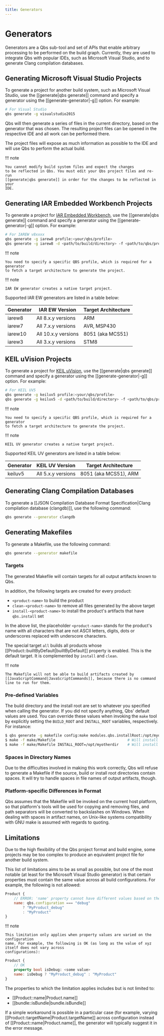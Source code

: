 ```yaml
---
title: Generators
---
```


# Generators

Generators are a Qbs sub-tool and set of APIs that enable arbitrary
processing to be performed on the build graph. Currently, they are used to
integrate Qbs with popular IDEs, such as Microsoft Visual Studio, and to
generate Clang compilation databases.

## Generating Microsoft Visual Studio Projects

To generate a project for another build system, such as Microsoft Visual
Studio, use the [[generate|qbs generate]] command and specify a generator
using the [[generate-generator|-g]] option. For example:

```sh
# For Visual Studio
qbs generate -g visualstudio2015
```

Qbs will then generate a series of files in the current directory, based on the generator that
was chosen. The resulting project files can be opened in the respective IDE
and all work can be performed there.

The project files will expose as much information as possible to the IDE and will use Qbs to
perform the actual build.

!!! note

    You cannot modify build system files and expect the changes
    to be reflected in Qbs. You must edit your Qbs project files and re-run
    [[generate|qbs generate]] in order for the changes to be reflected in your
    IDE.

## Generating IAR Embedded Workbench Projects

To generate a project for [IAR Embedded Workbench](https://www.iar.com/iar-embedded-workbench/), use the [[generate|qbs generate]] command and specify
a generator using the [[generate-generator|-g]] option. For example:

```sh
# For IAREW v8xxxx
qbs generate -g iarew8 profile:<your/qbs/profile>
qbs generate -g iarew8 -d <path/to/build/directory> -f <path/to/qbs/project> profile:<your/qbs/profile>
```

!!! note

    You need to specify a specific QBS profile, which is required for a generator
    to fetch a target architecture to generate the project.

!!! note

    IAR EW generator creates a native target project.

Supported IAR EW generators are listed in a table below:

| Generator | IAR EW Version      | Target Architecture |
| --------- | ------------------- | ------------------- |
| iarew8    | All 8.x.y versions  | ARM                 |
| iarew7    | All 7.x.y versions  | AVR, MSP430         |
| iarew10   | All 10.x.y versions | 8051 (aka MCS51)    |
| iarew3    | All 3.x.y versions  | STM8                |


## KEIL uVision Projects

To generate a project for [KEIL uVision](https://www2.keil.com/mdk5/uvision/), use the [[generate|qbs generate]] command and specify
a generator using the [[generate-generator|-g]] option. For example:

```sh
# For KEIL UV5
qbs generate -g keiluv5 profile:<your/qbs/profile>
qbs generate -g keiluv5 -d <path/to/build/directory> -f <path/to/qbs/project> profile:<your/qbs/profile>
```

!!! note

    You need to specify a specific QBS profile, which is required for a generator
    to fetch a target architecture to generate the project.

!!! note

    KEIL UV generator creates a native target project.

Supported KEIL UV generators are listed in a table below:

| Generator | KEIL UV Version    | Target Architecture   |
| --------- | ------------------ | --------------------- |
| keiluv5   | All 5.x.y versions | 8051 (aka MCS51), ARM |


## Generating Clang Compilation Databases

To generate a [[JSON Compilation Database Format Specification|Clang compilation database (clangdb)]], use the following command:

```sh
qbs generate --generator clangdb
```

## Generating Makefiles

To generate a Makefile, use the following command:
```sh
qbs generate --generator makefile
```

### Targets

The generated Makefile will contain targets for all output artifacts known to Qbs.

In addition, the following targets are created for every product:

- `<product-name>` to build the product
- `clean-<product-name>` to remove all files generated by the above target
- `install-<product-name>` to install the product's artifacts that have
                                    `qbs.install` set

In the above list, the placeholder `<product-name>` stands for the product's name with
all characters that are not ASCII letters, digits, dots or underscores replaced
with underscore characters.

The special target `all` builds all products whose [[Product::builtByDefault|builtByDefault]]
property is enabled. This is the default target. It is complemented by `install` and `clean`.

!!! note

    The Makefile will not be able to build artifacts created by
    [[JavaScriptCommand|JavaScriptCommands]], because there is no command line to run for them.

### Pre-defined Variables

The build directory and the install root are set to whatever you specified when calling the
generator. If you did not specify anything, Qbs' default values are used. You can override
these values when invoking the `make` tool by explicitly setting the `BUILD_ROOT`
and `INSTALL_ROOT` variables, respectively. For instance:
```sh
$ qbs generate -g makefile config:make modules.qbs.installRoot:/opt/mydir
$ make -f make/Makefile                                 # Will install to /opt/mydir
$ make -f make/Makefile INSTALL_ROOT=/opt/myotherdir    # Will install to /opt/myotherdir
```

### Spaces in Directory Names

Due to the difficulties involved in making this work correctly, Qbs will refuse to generate
a Makefile if the source, build or install root directories contain spaces. It will
try to handle spaces in file names of output artifacts, though.

### Platform-specific Differences in Format

Qbs assumes that the Makefile will be invoked on the current host platform, so that
platform's tools will be used for copying and removing files, and path separators will
be converted to backslashes on Windows. When dealing with spaces in artifact names,
on Unix-like systems compatibility with GNU make is assumed with regards to quoting.

## Limitations

Due to the high flexibility of the Qbs project format and build engine, some projects may be too
complex to produce an equivalent project file for another build system.

This list of limitations aims to be as small as possible, but one of the most notable (at least
for the Microsoft Visual Studio generator) is that certain properties must contain the same
value across all build configurations. For example, the following is not allowed:

```qml
Product {
    // ERROR: 'name' property cannot have different values based on the configuration
    name: qbs.configuration === "debug"
        ? "MyProduct_debug"
        : "MyProduct"
}
```

!!! note

    This limitation only applies when property values are varied on the configuration
    name. For example, the following is OK (as long as the value of xyz itself does not vary across
    configurations):

```qml
Product {
    // OK
    property bool isDebug: <some value>
    name: isDebug ? "MyProduct_debug" : "MyProduct"
}
```

The properties to which the limitation applies includes but is not limited to:


- [[Product::name|Product.name]]
- [[bundle::isBundle|bundle.isBundle]]


If a simple workaround is possible in a particular case (for example,
varying [[Product::targetName|Product.targetName]] across configuration
instead of [[Product::name|Product.name]], the generator will typically
suggest it in the error message.
